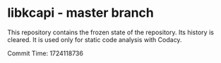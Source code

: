 # libkcapi - master branch

This repository contains the frozen state of the repository.
Its history is cleared. It is used only for static code
analysis with Codacy.

Commit Time: 1724118736